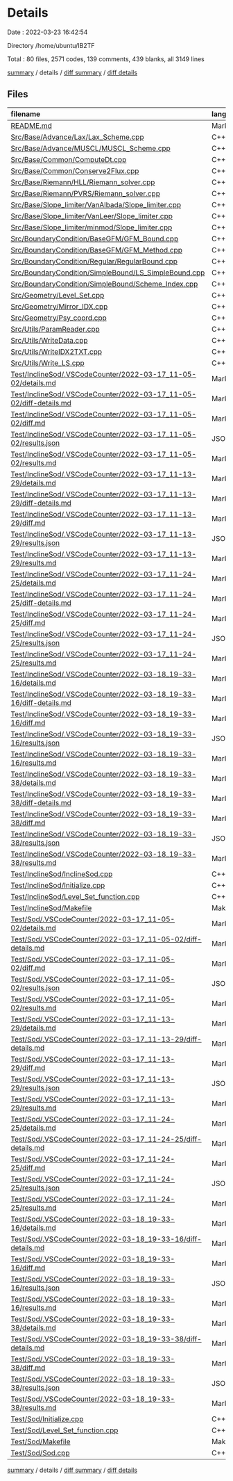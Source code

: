 # Details

Date : 2022-03-23 16:42:54

Directory /home/ubuntu/IB2TF

Total : 80 files,  2571 codes, 139 comments, 439 blanks, all 3149 lines

[summary](results.md) / details / [diff summary](diff.md) / [diff details](diff-details.md)

## Files
| filename | language | code | comment | blank | total |
| :--- | :--- | ---: | ---: | ---: | ---: |
| [README.md](/README.md) | Markdown | 2 | 0 | 1 | 3 |
| [Src/Base/Advance/Lax/Lax_Scheme.cpp](/Src/Base/Advance/Lax/Lax_Scheme.cpp) | C++ | 68 | 9 | 6 | 83 |
| [Src/Base/Advance/MUSCL/MUSCL_Scheme.cpp](/Src/Base/Advance/MUSCL/MUSCL_Scheme.cpp) | C++ | 112 | 0 | 7 | 119 |
| [Src/Base/Common/ComputeDt.cpp](/Src/Base/Common/ComputeDt.cpp) | C++ | 37 | 0 | 3 | 40 |
| [Src/Base/Common/Conserve2Flux.cpp](/Src/Base/Common/Conserve2Flux.cpp) | C++ | 32 | 0 | 4 | 36 |
| [Src/Base/Riemann/HLL/Riemann_solver.cpp](/Src/Base/Riemann/HLL/Riemann_solver.cpp) | C++ | 99 | 0 | 7 | 106 |
| [Src/Base/Riemann/PVRS/Riemann_solver.cpp](/Src/Base/Riemann/PVRS/Riemann_solver.cpp) | C++ | 279 | 0 | 10 | 289 |
| [Src/Base/Slope_limiter/VanAlbada/Slope_limiter.cpp](/Src/Base/Slope_limiter/VanAlbada/Slope_limiter.cpp) | C++ | 18 | 0 | 2 | 20 |
| [Src/Base/Slope_limiter/VanLeer/Slope_limiter.cpp](/Src/Base/Slope_limiter/VanLeer/Slope_limiter.cpp) | C++ | 18 | 0 | 2 | 20 |
| [Src/Base/Slope_limiter/minmod/Slope_limiter.cpp](/Src/Base/Slope_limiter/minmod/Slope_limiter.cpp) | C++ | 18 | 0 | 3 | 21 |
| [Src/BoundaryCondition/BaseGFM/GFM_Bound.cpp](/Src/BoundaryCondition/BaseGFM/GFM_Bound.cpp) | C++ | 106 | 40 | 8 | 154 |
| [Src/BoundaryCondition/BaseGFM/GFM_Method.cpp](/Src/BoundaryCondition/BaseGFM/GFM_Method.cpp) | C++ | 110 | 29 | 7 | 146 |
| [Src/BoundaryCondition/Regular/RegularBound.cpp](/Src/BoundaryCondition/Regular/RegularBound.cpp) | C++ | 52 | 13 | 5 | 70 |
| [Src/BoundaryCondition/SimpleBound/LS_SimpleBound.cpp](/Src/BoundaryCondition/SimpleBound/LS_SimpleBound.cpp) | C++ | 116 | 2 | 7 | 125 |
| [Src/BoundaryCondition/SimpleBound/Scheme_Index.cpp](/Src/BoundaryCondition/SimpleBound/Scheme_Index.cpp) | C++ | 63 | 0 | 4 | 67 |
| [Src/Geometry/Level_Set.cpp](/Src/Geometry/Level_Set.cpp) | C++ | 120 | 2 | 11 | 133 |
| [Src/Geometry/Mirror_IDX.cpp](/Src/Geometry/Mirror_IDX.cpp) | C++ | 29 | 1 | 3 | 33 |
| [Src/Geometry/Psy_coord.cpp](/Src/Geometry/Psy_coord.cpp) | C++ | 26 | 0 | 2 | 28 |
| [Src/Utils/ParamReader.cpp](/Src/Utils/ParamReader.cpp) | C++ | 67 | 2 | 9 | 78 |
| [Src/Utils/WriteData.cpp](/Src/Utils/WriteData.cpp) | C++ | 43 | 33 | 2 | 78 |
| [Src/Utils/WriteIDX2TXT.cpp](/Src/Utils/WriteIDX2TXT.cpp) | C++ | 33 | 0 | 3 | 36 |
| [Src/Utils/Write_LS.cpp](/Src/Utils/Write_LS.cpp) | C++ | 64 | 0 | 4 | 68 |
| [Test/InclineSod/.VSCodeCounter/2022-03-17_11-05-02/details.md](/Test/InclineSod/.VSCodeCounter/2022-03-17_11-05-02/details.md) | Markdown | 21 | 0 | 6 | 27 |
| [Test/InclineSod/.VSCodeCounter/2022-03-17_11-05-02/diff-details.md](/Test/InclineSod/.VSCodeCounter/2022-03-17_11-05-02/diff-details.md) | Markdown | 10 | 0 | 6 | 16 |
| [Test/InclineSod/.VSCodeCounter/2022-03-17_11-05-02/diff.md](/Test/InclineSod/.VSCodeCounter/2022-03-17_11-05-02/diff.md) | Markdown | 14 | 0 | 7 | 21 |
| [Test/InclineSod/.VSCodeCounter/2022-03-17_11-05-02/results.json](/Test/InclineSod/.VSCodeCounter/2022-03-17_11-05-02/results.json) | JSON | 1 | 0 | 0 | 1 |
| [Test/InclineSod/.VSCodeCounter/2022-03-17_11-05-02/results.md](/Test/InclineSod/.VSCodeCounter/2022-03-17_11-05-02/results.md) | Markdown | 15 | 0 | 7 | 22 |
| [Test/InclineSod/.VSCodeCounter/2022-03-17_11-13-29/details.md](/Test/InclineSod/.VSCodeCounter/2022-03-17_11-13-29/details.md) | Markdown | 21 | 0 | 6 | 27 |
| [Test/InclineSod/.VSCodeCounter/2022-03-17_11-13-29/diff-details.md](/Test/InclineSod/.VSCodeCounter/2022-03-17_11-13-29/diff-details.md) | Markdown | 11 | 0 | 6 | 17 |
| [Test/InclineSod/.VSCodeCounter/2022-03-17_11-13-29/diff.md](/Test/InclineSod/.VSCodeCounter/2022-03-17_11-13-29/diff.md) | Markdown | 14 | 0 | 7 | 21 |
| [Test/InclineSod/.VSCodeCounter/2022-03-17_11-13-29/results.json](/Test/InclineSod/.VSCodeCounter/2022-03-17_11-13-29/results.json) | JSON | 1 | 0 | 0 | 1 |
| [Test/InclineSod/.VSCodeCounter/2022-03-17_11-13-29/results.md](/Test/InclineSod/.VSCodeCounter/2022-03-17_11-13-29/results.md) | Markdown | 15 | 0 | 7 | 22 |
| [Test/InclineSod/.VSCodeCounter/2022-03-17_11-24-25/details.md](/Test/InclineSod/.VSCodeCounter/2022-03-17_11-24-25/details.md) | Markdown | 21 | 0 | 6 | 27 |
| [Test/InclineSod/.VSCodeCounter/2022-03-17_11-24-25/diff-details.md](/Test/InclineSod/.VSCodeCounter/2022-03-17_11-24-25/diff-details.md) | Markdown | 10 | 0 | 6 | 16 |
| [Test/InclineSod/.VSCodeCounter/2022-03-17_11-24-25/diff.md](/Test/InclineSod/.VSCodeCounter/2022-03-17_11-24-25/diff.md) | Markdown | 14 | 0 | 7 | 21 |
| [Test/InclineSod/.VSCodeCounter/2022-03-17_11-24-25/results.json](/Test/InclineSod/.VSCodeCounter/2022-03-17_11-24-25/results.json) | JSON | 1 | 0 | 0 | 1 |
| [Test/InclineSod/.VSCodeCounter/2022-03-17_11-24-25/results.md](/Test/InclineSod/.VSCodeCounter/2022-03-17_11-24-25/results.md) | Markdown | 15 | 0 | 7 | 22 |
| [Test/InclineSod/.VSCodeCounter/2022-03-18_19-33-16/details.md](/Test/InclineSod/.VSCodeCounter/2022-03-18_19-33-16/details.md) | Markdown | 15 | 0 | 6 | 21 |
| [Test/InclineSod/.VSCodeCounter/2022-03-18_19-33-16/diff-details.md](/Test/InclineSod/.VSCodeCounter/2022-03-18_19-33-16/diff-details.md) | Markdown | 27 | 0 | 6 | 33 |
| [Test/InclineSod/.VSCodeCounter/2022-03-18_19-33-16/diff.md](/Test/InclineSod/.VSCodeCounter/2022-03-18_19-33-16/diff.md) | Markdown | 21 | 0 | 7 | 28 |
| [Test/InclineSod/.VSCodeCounter/2022-03-18_19-33-16/results.json](/Test/InclineSod/.VSCodeCounter/2022-03-18_19-33-16/results.json) | JSON | 1 | 0 | 0 | 1 |
| [Test/InclineSod/.VSCodeCounter/2022-03-18_19-33-16/results.md](/Test/InclineSod/.VSCodeCounter/2022-03-18_19-33-16/results.md) | Markdown | 19 | 0 | 7 | 26 |
| [Test/InclineSod/.VSCodeCounter/2022-03-18_19-33-38/details.md](/Test/InclineSod/.VSCodeCounter/2022-03-18_19-33-38/details.md) | Markdown | 15 | 0 | 6 | 21 |
| [Test/InclineSod/.VSCodeCounter/2022-03-18_19-33-38/diff-details.md](/Test/InclineSod/.VSCodeCounter/2022-03-18_19-33-38/diff-details.md) | Markdown | 9 | 0 | 6 | 15 |
| [Test/InclineSod/.VSCodeCounter/2022-03-18_19-33-38/diff.md](/Test/InclineSod/.VSCodeCounter/2022-03-18_19-33-38/diff.md) | Markdown | 12 | 0 | 7 | 19 |
| [Test/InclineSod/.VSCodeCounter/2022-03-18_19-33-38/results.json](/Test/InclineSod/.VSCodeCounter/2022-03-18_19-33-38/results.json) | JSON | 1 | 0 | 0 | 1 |
| [Test/InclineSod/.VSCodeCounter/2022-03-18_19-33-38/results.md](/Test/InclineSod/.VSCodeCounter/2022-03-18_19-33-38/results.md) | Markdown | 19 | 0 | 7 | 26 |
| [Test/InclineSod/InclineSod.cpp](/Test/InclineSod/InclineSod.cpp) | C++ | 103 | 4 | 19 | 126 |
| [Test/InclineSod/Initialize.cpp](/Test/InclineSod/Initialize.cpp) | C++ | 62 | 0 | 0 | 62 |
| [Test/InclineSod/Level_Set_function.cpp](/Test/InclineSod/Level_Set_function.cpp) | C++ | 25 | 1 | 3 | 29 |
| [Test/InclineSod/Makefile](/Test/InclineSod/Makefile) | Makefile | 32 | 0 | 12 | 44 |
| [Test/Sod/.VSCodeCounter/2022-03-17_11-05-02/details.md](/Test/Sod/.VSCodeCounter/2022-03-17_11-05-02/details.md) | Markdown | 21 | 0 | 6 | 27 |
| [Test/Sod/.VSCodeCounter/2022-03-17_11-05-02/diff-details.md](/Test/Sod/.VSCodeCounter/2022-03-17_11-05-02/diff-details.md) | Markdown | 10 | 0 | 6 | 16 |
| [Test/Sod/.VSCodeCounter/2022-03-17_11-05-02/diff.md](/Test/Sod/.VSCodeCounter/2022-03-17_11-05-02/diff.md) | Markdown | 14 | 0 | 7 | 21 |
| [Test/Sod/.VSCodeCounter/2022-03-17_11-05-02/results.json](/Test/Sod/.VSCodeCounter/2022-03-17_11-05-02/results.json) | JSON | 1 | 0 | 0 | 1 |
| [Test/Sod/.VSCodeCounter/2022-03-17_11-05-02/results.md](/Test/Sod/.VSCodeCounter/2022-03-17_11-05-02/results.md) | Markdown | 15 | 0 | 7 | 22 |
| [Test/Sod/.VSCodeCounter/2022-03-17_11-13-29/details.md](/Test/Sod/.VSCodeCounter/2022-03-17_11-13-29/details.md) | Markdown | 21 | 0 | 6 | 27 |
| [Test/Sod/.VSCodeCounter/2022-03-17_11-13-29/diff-details.md](/Test/Sod/.VSCodeCounter/2022-03-17_11-13-29/diff-details.md) | Markdown | 11 | 0 | 6 | 17 |
| [Test/Sod/.VSCodeCounter/2022-03-17_11-13-29/diff.md](/Test/Sod/.VSCodeCounter/2022-03-17_11-13-29/diff.md) | Markdown | 14 | 0 | 7 | 21 |
| [Test/Sod/.VSCodeCounter/2022-03-17_11-13-29/results.json](/Test/Sod/.VSCodeCounter/2022-03-17_11-13-29/results.json) | JSON | 1 | 0 | 0 | 1 |
| [Test/Sod/.VSCodeCounter/2022-03-17_11-13-29/results.md](/Test/Sod/.VSCodeCounter/2022-03-17_11-13-29/results.md) | Markdown | 15 | 0 | 7 | 22 |
| [Test/Sod/.VSCodeCounter/2022-03-17_11-24-25/details.md](/Test/Sod/.VSCodeCounter/2022-03-17_11-24-25/details.md) | Markdown | 21 | 0 | 6 | 27 |
| [Test/Sod/.VSCodeCounter/2022-03-17_11-24-25/diff-details.md](/Test/Sod/.VSCodeCounter/2022-03-17_11-24-25/diff-details.md) | Markdown | 10 | 0 | 6 | 16 |
| [Test/Sod/.VSCodeCounter/2022-03-17_11-24-25/diff.md](/Test/Sod/.VSCodeCounter/2022-03-17_11-24-25/diff.md) | Markdown | 14 | 0 | 7 | 21 |
| [Test/Sod/.VSCodeCounter/2022-03-17_11-24-25/results.json](/Test/Sod/.VSCodeCounter/2022-03-17_11-24-25/results.json) | JSON | 1 | 0 | 0 | 1 |
| [Test/Sod/.VSCodeCounter/2022-03-17_11-24-25/results.md](/Test/Sod/.VSCodeCounter/2022-03-17_11-24-25/results.md) | Markdown | 15 | 0 | 7 | 22 |
| [Test/Sod/.VSCodeCounter/2022-03-18_19-33-16/details.md](/Test/Sod/.VSCodeCounter/2022-03-18_19-33-16/details.md) | Markdown | 15 | 0 | 6 | 21 |
| [Test/Sod/.VSCodeCounter/2022-03-18_19-33-16/diff-details.md](/Test/Sod/.VSCodeCounter/2022-03-18_19-33-16/diff-details.md) | Markdown | 27 | 0 | 6 | 33 |
| [Test/Sod/.VSCodeCounter/2022-03-18_19-33-16/diff.md](/Test/Sod/.VSCodeCounter/2022-03-18_19-33-16/diff.md) | Markdown | 21 | 0 | 7 | 28 |
| [Test/Sod/.VSCodeCounter/2022-03-18_19-33-16/results.json](/Test/Sod/.VSCodeCounter/2022-03-18_19-33-16/results.json) | JSON | 1 | 0 | 0 | 1 |
| [Test/Sod/.VSCodeCounter/2022-03-18_19-33-16/results.md](/Test/Sod/.VSCodeCounter/2022-03-18_19-33-16/results.md) | Markdown | 19 | 0 | 7 | 26 |
| [Test/Sod/.VSCodeCounter/2022-03-18_19-33-38/details.md](/Test/Sod/.VSCodeCounter/2022-03-18_19-33-38/details.md) | Markdown | 15 | 0 | 6 | 21 |
| [Test/Sod/.VSCodeCounter/2022-03-18_19-33-38/diff-details.md](/Test/Sod/.VSCodeCounter/2022-03-18_19-33-38/diff-details.md) | Markdown | 9 | 0 | 6 | 15 |
| [Test/Sod/.VSCodeCounter/2022-03-18_19-33-38/diff.md](/Test/Sod/.VSCodeCounter/2022-03-18_19-33-38/diff.md) | Markdown | 12 | 0 | 7 | 19 |
| [Test/Sod/.VSCodeCounter/2022-03-18_19-33-38/results.json](/Test/Sod/.VSCodeCounter/2022-03-18_19-33-38/results.json) | JSON | 1 | 0 | 0 | 1 |
| [Test/Sod/.VSCodeCounter/2022-03-18_19-33-38/results.md](/Test/Sod/.VSCodeCounter/2022-03-18_19-33-38/results.md) | Markdown | 19 | 0 | 7 | 26 |
| [Test/Sod/Initialize.cpp](/Test/Sod/Initialize.cpp) | C++ | 51 | 2 | 0 | 53 |
| [Test/Sod/Level_Set_function.cpp](/Test/Sod/Level_Set_function.cpp) | C++ | 9 | 0 | 4 | 13 |
| [Test/Sod/Makefile](/Test/Sod/Makefile) | Makefile | 32 | 0 | 13 | 45 |
| [Test/Sod/Sod.cpp](/Test/Sod/Sod.cpp) | C++ | 99 | 1 | 18 | 118 |

[summary](results.md) / details / [diff summary](diff.md) / [diff details](diff-details.md)